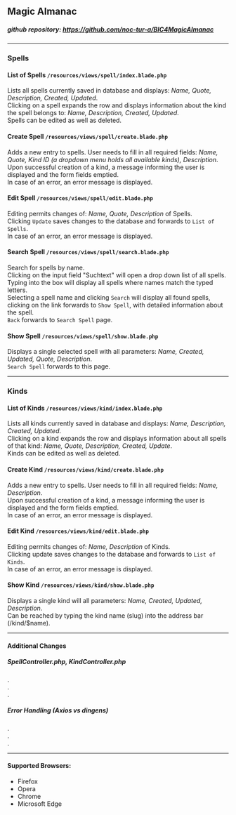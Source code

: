 ## Magic Almanac

##### github repository: https://github.com/noc-tur-a/BIC4MagicAlmanac

---

### Spells

#### List of Spells `/resources/views/spell/index.blade.php`
Lists all spells currently saved in database and displays: _Name, Quote, Description, Created, Updated_.  
Clicking on a spell expands the row and displays information about the kind the spell belongs to: _Name, Description, Created, Updated_.  
Spells can be edited as well as deleted.

#### Create Spell `/resources/views/spell/create.blade.php`
Adds a new entry to spells. User needs to fill in all required fields: _Name, Quote, Kind ID (a dropdown menu holds all available kinds), Description_.  
Upon successful creation of a kind, a message informing the user is displayed and the form fields emptied.  
In case of an error, an error message is displayed.

#### Edit Spell `/resources/views/spell/edit.blade.php`
Editing permits changes of: _Name, Quote, Description_ of Spells.  
Clicking `Update` saves changes to the database and forwards to `List of Spells`.  
In case of an error, an error message is displayed.

#### Search Spell `/resources/views/spell/search.blade.php`
Search for spells by name.  
Clicking on the input field "Suchtext" will open a drop down list of all spells.  
Typing into the box will display all spells where names match the typed letters.  
Selecting a spell name and clicking `Search` will display all found spells, clicking on the link forwards to `Show Spell`, with detailed information about the spell.  
`Back` forwards to `Search Spell` page.

#### Show Spell `/resources/views/spell/show.blade.php`
Displays a single selected spell with all parameters: _Name, Created, Updated, Quote, Description_.  
`Search Spell` forwards to this page.

---

### Kinds

#### List of Kinds `/resources/views/kind/index.blade.php`
Lists all kinds currently saved in database and displays: _Name, Description, Created, Updated_.  
Clicking on a kind expands the row and displays information about all spells of that kind: _Name, Quote, Description, Created, Update_.  
Kinds can be edited as well as deleted.

#### Create Kind `/resources/views/kind/create.blade.php`
Adds a new entry to spells. User needs to fill in all required fields: _Name, Description_.  
Upon successful creation of a kind, a message informing the user is displayed and the form fields emptied.  
In case of an error, an error message is displayed.

#### Edit Kind `/resources/views/kind/edit.blade.php`
Editing permits changes of: _Name, Description_ of Kinds.   
Clicking update saves changes to the database and forwards to `List of Kinds`.  
In case of an error, an error message is displayed.

#### Show Kind `/resources/views/kind/show.blade.php`
Displays a single kind will all parameters: _Name, Created, Updated, Description_.  
Can be reached by typing the kind name (slug) into the address bar (/kind/$name).

---

#### Additional Changes

##### SpellController.php, KindController.php
.  
.  
.  
##### Error Handling (Axios vs dingens)
.  
.  
.  

--- 
#### Supported Browsers:
- Firefox
- Opera
- Chrome
- Microsoft Edge
